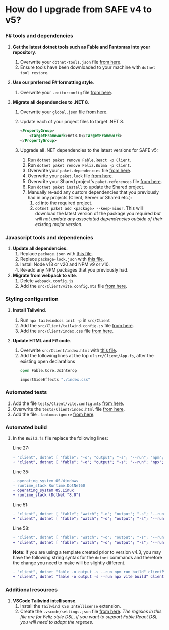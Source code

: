 # How do I upgrade from SAFE v4 to v5?

### F# tools and dependencies

1. **Get the latest dotnet tools such as Fable and Fantomas into your repository**.
	1. Overwrite your `dotnet-tools.json` file [from here](https://raw.githubusercontent.com/SAFE-Stack/SAFE-template/master/Content/default/.config/dotnet-tools.json).
	1. Ensure tools have been downloaded to your machine with `dotnet tool restore`.

1. **Use our preferred F# formatting style**.
	1. Overwrite your `.editorconfig` file [from here](https://raw.githubusercontent.com/SAFE-Stack/SAFE-template/master/Content/default/.editorconfig).

1. **Migrate all dependencies to .NET 8**.
	1. Overwrite your `global.json` file [from here](https://raw.githubusercontent.com/SAFE-Stack/SAFE-template/master/Content/default/global.json).

	1. Update each of your project files to target .NET 8.

	    ```xml
	    <PropertyGroup>
	        <TargetFramework>net8.0</TargetFramework>
	    </PropertyGroup>
	    ```

	1. Upgrade all .NET dependencies to the latest versions for SAFE v5:

		1. Run `dotnet paket remove Fable.React -p Client`.
		1. Run `dotnet paket remove Feliz.Bulma -p Client`.
		1. Overwrite your `paket.dependencies` file [from here](https://raw.githubusercontent.com/SAFE-Stack/SAFE-template/master/Content/default/paket.dependencies).
		1. Overwrite your `paket.lock` file [from here](https://raw.githubusercontent.com/SAFE-Stack/SAFE-template/master/Content/default/paket.lock).
		1. Overwrite your Shared project's `paket.references` file [from here](https://raw.githubusercontent.com/SAFE-Stack/SAFE-template/master/Content/default/src/Shared/paket.references).
		1. Run `dotnet paket install` to update the Shared project.
		1. Manually re-add any custom dependencies that you previously had in any projects (Client, Server or Shared etc.):
			1. `cd` into the required project.
			1. `dotnet paket add <package> --keep-minor`. This will download the latest version of the package you required *but will not update any associated dependencies outside of their existing major version*.

### Javascript tools and dependencies
1. **Update all dependencies.**
	1. Replace `package.json` with [this file](https://raw.githubusercontent.com/SAFE-Stack/SAFE-template/master/Content/default/package.json).
	1. Replace `package-lock.json` with [this file](https://raw.githubusercontent.com/SAFE-Stack/SAFE-template/master/Content/default/package-lock.json).
	1. Install Node v18 or v20 and NPM v9 or v10.
	1. Re-add any NPM packages that you previously had.
1. **Migrate from webpack to vite**.
	1. Delete `webpack.config.js`
	1. Add the `src/Client/vite.config.mts` file [from here](https://raw.githubusercontent.com/SAFE-Stack/SAFE-template/master/Content/default/src/Client/vite.config.mts).

### Styling configuration
1. **Install Tailwind**.
	1. Run `npx tailwindcss init -p` in `src/Client`
	1. Add the `src/Client/tailwind.config.js` file [from here](https://raw.githubusercontent.com/SAFE-Stack/SAFE-template/master/Content/default/src/Client/tailwind.config.js).
	1. Add the `src/Client/index.css` file [from here](https://raw.githubusercontent.com/SAFE-Stack/SAFE-template/master/Content/default/src/Client/index.css).

1. **Update HTML and F# code**.
	1. Overwrite `src/Client/index.html` with [this file](https://raw.githubusercontent.com/SAFE-Stack/SAFE-template/master/Content/default/src/Client/index.html).
	1. Add the following lines at the top of `src/Client/App.fs`, after the existing open declarations
		```fsharp
		open Fable.Core.JsInterop

		importSideEffects "./index.css"
		```

### Automated tests
1. Add the file `tests/Client/vite.config.mts` [from here](https://raw.githubusercontent.com/SAFE-Stack/SAFE-template/master/Content/default/tests/Client/vite.config.mts).
1. Overwrite the `tests/Client/index.html` file [from here](https://raw.githubusercontent.com/SAFE-Stack/SAFE-template/master/Content/default/tests/Client/index.html).
1. Add the file `.fantomasignore` [from here](https://raw.githubusercontent.com/SAFE-Stack/SAFE-template/master/Content/default/.fantomasignore).

### Automated build
1. In the `Build.fs` file replace the following lines:

	Line 27:

	```diff
	- "client", dotnet [ "fable"; "-o"; "output"; "-s"; "--run"; "npm"; "run"; "build" ] clientPath ]
	+ "client", dotnet [ "fable"; "-o"; "output"; "-s"; "--run"; "npx"; "vite"; "build" ] clientPath ]
	```

	Line 35:

	```diff
	- operating_system OS.Windows
	- runtime_stack Runtime.DotNet60
	+ operating_system OS.Linux
	+ runtime_stack (DotNet "8.0")
	```

	Line 51:

	```diff
	- "client", dotnet [ "fable"; "watch"; "-o"; "output"; "-s"; "--run"; "npm"; "run"; "start" ] clientPath ]
	+ "client", dotnet [ "fable"; "watch"; "-o"; "output"; "-s"; "--run"; "npx"; "vite" ] clientPath ]
	```

	Line 58:

	```diff
	- "client", dotnet [ "fable"; "watch"; "-o"; "output"; "-s"; "--run"; "npm"; "run"; "test:live" ] clientTestsPath ]
	+ "client", dotnet [ "fable"; "watch"; "-o"; "output"; "-s"; "--run"; "npx"; "vite" ] clientTestsPath ]
	```

	**Note**: If you are using a template created prior to version v4.3, you may have the following string syntax for the `dotnet` commands and therefore the change you need to make will be slightly different.

	```diff
	- "client", dotnet "fable -o output -s --run npm run build" clientPath
	+ "client", dotnet "fable -o output -s --run npx vite build" clientPath
	```

### Additional resources
1. **VSCode Tailwind intellisense**.
	1. Install the `Tailwind CSS Intellisense` extension.
	1. Create the `.vscode/settings.json` file [from here](https://raw.githubusercontent.com/SAFE-Stack/SAFE-template/master/Content/default/.vscode/settings.json). *The regexes in this file are for Feliz style DSL, if you want to support Fable.React DSL you will need to adapt the regexes.*